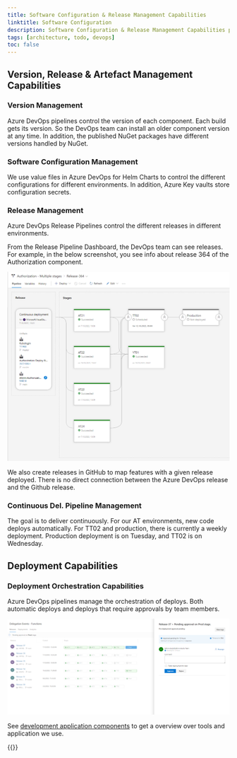 ```yaml
---
title: Software Configuration & Release Management Capabilities
linktitle: Software Configuration
description: Software Configuration & Release Management Capabilities process of tracking changes and handling new releases for an application
tags: [architecture, todo, devops]
toc: false
---
```


## Version, Release & Artefact Management Capabilities

### Version Management

Azure DevOps pipelines control the version of each component. Each build gets its version.
So the DevOps team can install an older component version at any time.
In addition, the published NuGet packages have different versions handled by NuGet.

### Software Configuration Management

We use value files in Azure DevOps for Helm Charts to control the different configurations for different environments. In addition, Azure Key vaults store configuration secrets.

### Release Management

Azure DevOps Release Pipelines control the different releases in different environments.

From the Release Pipeline Dashboard, the DevOps team can see releases. For example, in the below screenshot, you see info about release 364 of the Authorization component.

![Release Managenet](releasemanagement1.png "Release management in Azure DevOps")

We also create releases in GitHub to map features with a given release deployed. There is no direct connection between the Azure DevOps release and the Github release.

### Continuous Del. Pipeline Management

The goal is to deliver continuously. For our AT environments, new code deploys automatically. For TT02 and production, there is currently a weekly deployment. Production deployment is on Tuesday, and TT02 is on Wednesday.

## Deployment Capabilities

### Deployment Orchestration Capabilities

Azure DevOps pipelines manage the orchestration of deploys. Both automatic deploys and deploys that require approvals by team members.

![Azure Devops](deployorchestration.png "Deploy orchestration - Approval of production deploy")


See [development application components](/technology/architecture/components/application/nonsolutionspecific/development/#deployment-orchestration) to get a overview over tools and application we use.

{{<children>}}
